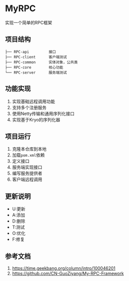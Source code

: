 # MyRPC
实现一个简单的RPC框架
## 项目结构
```
├── RPC-api         接口
├── RPC-client      客户端测试
├── RPC-common      实体对象，公共类
├── RPC-core        核心功能
└── RPC-server      服务端测试
```
## 功能实现
1. 实现基础远程调用功能
2. 支持多个注册服务
3. 使用Netty传输和通用序列化接口
4. 实现基于Kryo的序列化器
## 项目运行
1. 克隆本仓库到本地
2. 加载`pom.xml`依赖 
3. 定义接口
4. 服务端实现接口 
5. 编写服务提供者 
6. 客户端远程调用
## 更新说明
- U:更新
- A:添加
- D:删除
- T:测试
- O:优化
- F:修复
## 参考文档
1. https://time.geekbang.org/column/intro/100046201
2. https://github.com/CN-GuoZiyang/My-RPC-Framework